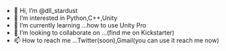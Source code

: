 - 👋 Hi, I’m @dll_stardust
- 👀 I’m interested in Python,C++,Unity
- 🌱 I’m currently learning ...how to use Unity Pro
- 💞️ I’m looking to collaborate on ...(find me on Kickstarter)
- 📫 How to reach me ...Twitter(soon),Gmail(you can use it reach me now)

<!---
Stardust1048/Stardust1048 is a ✨ special ✨ repository because its `README.md` (this file) appears on your GitHub profile.
You can click the Preview link to take a look at your changes.
--->
